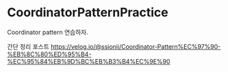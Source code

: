 # CoordinatorPatternPractice
Coordinator pattern 연습하자.

간단 정리 포스트
https://velog.io/@ssionii/Coordinator-Pattern%EC%97%90-%EB%8C%80%ED%95%B4-%EC%95%84%EB%9D%BC%EB%B3%B4%EC%9E%90
